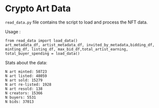 # Crypto Art Data

`read_data.py` file contains the script to load and process the NFT data.

Usage :
```
from read_data import load_data()
art_metadata_df, artist_metadata_df, invited_by_metadata,bidding_df, minting_df, listing_df, max_bid_df,total_artist_earning, total_buyer_spending = load_data()
```

Stats about the data:

```
N art minted: 50723
N art listed: 48059
N art sold: 15279
N art re-listed: 1928
N art resold: 138
N creators: 15366
N buyers: 5531
N bids: 37013
```
